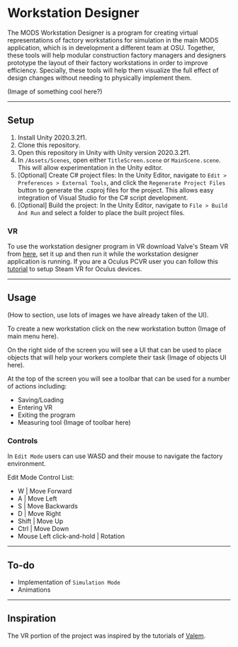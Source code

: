 # Workstation Designer

The MODS Workstation Designer is a program for creating virtual representations of factory workstations for simulation in the main MODS application, which is in development a different team at OSU. Together, these tools will help modular construction factory managers and designers prototype the layout of their factory workstations in order to improve efficiency. Specially, these tools will help them visualize the full effect of design changes without needing to physically implement them.

(Image of something cool here?)

---

## Setup
1. Install Unity 2020.3.2f1.
2. Clone this repository.
3. Open this repository in Unity with Unity version 2020.3.2f1.
4. In `/Assets/Scenes`, open either `TitleScreen.scene` or `MainScene.scene`. This will allow experimentation in the Unity editor.
5. [Optional] Create C# project files: In the Unity Editor, navigate to `Edit > Preferences > External Tools`, and click the `Regenerate Project Files` button to generate the .csproj files for the project. This allows easy integration of Visual Studio for the C# script development.
6. [Optional] Build the project: In the Unity Editor, navigate to `File > Build And Run` and select a folder to place the built project files.

### VR
To use the workstation designer program in VR download Valve's Steam VR from [here](https://www.steamvr.com/en/), set it up and then run it while the workstation designer application is running.
If you are a Oculus PCVR user you can follow this [tutorial](https://support.steampowered.com/kb_article.php?ref=3180-UPHK-0900) to setup Steam VR for Oculus devices.

---

## Usage
(How to section, use lots of images we have already taken of the UI).

To create a new workstation click on the new workstation button (Image of main menu here).

On the right side of the screen you will see a UI that can be used to place objects that will help your workers complete their task (Image of objects UI here).

At the top of the screen you will see a toolbar that can be used for a number of actions including:
- Saving/Loading
- Entering VR
- Exiting the program
- Measuring tool
(Image of toolbar here)

### Controls
In `Edit Mode` users can use WASD and their mouse to navigate the factory environment.

Edit Mode Control List:
- W | Move Forward
- A | Move Left
- S | Move Backwards
- D | Move Right
- Shift | Move Up
- Ctrl | Move Down
- Mouse Left click-and-hold | Rotation

---

## To-do
- Implementation of `Simulation Mode`
- Animations

---

## Inspiration
The VR portion of the project was inspired by the tutorials of [Valem](https://www.youtube.com/channel/UCPJlesN59MzHPPCp0Lg8sLw/videos).
